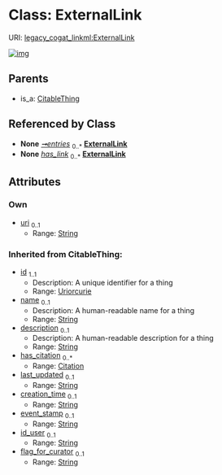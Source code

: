 
# Class: ExternalLink



URI: [legacy_cogat_linkml:ExternalLink](https://w3id.org/rwblair/legacy-cogat-linkml/ExternalLink)


[![img](https://yuml.me/diagram/nofunky;dir:TB/class/[ExternalLinkCollection]++-%20entries%200..*>[ExternalLink&#124;uri:string%20%3F;last_updated(i):string%20%3F;creation_time(i):string%20%3F;event_stamp(i):string%20%3F;id_user(i):string%20%3F;flag_for_curator(i):string%20%3F;id(i):uriorcurie;name(i):string%20%3F;description(i):string%20%3F],[Disorder]-%20has_link%200..*>[ExternalLink],[Trait]-%20has_link%200..*>[ExternalLink],[Behavior]-%20has_link%200..*>[ExternalLink],[CitableThing]^-[ExternalLink],[Trait],[ExternalLinkCollection],[Disorder],[Citation],[CitableThing],[Behavior])](https://yuml.me/diagram/nofunky;dir:TB/class/[ExternalLinkCollection]++-%20entries%200..*>[ExternalLink&#124;uri:string%20%3F;last_updated(i):string%20%3F;creation_time(i):string%20%3F;event_stamp(i):string%20%3F;id_user(i):string%20%3F;flag_for_curator(i):string%20%3F;id(i):uriorcurie;name(i):string%20%3F;description(i):string%20%3F],[Disorder]-%20has_link%200..*>[ExternalLink],[Trait]-%20has_link%200..*>[ExternalLink],[Behavior]-%20has_link%200..*>[ExternalLink],[CitableThing]^-[ExternalLink],[Trait],[ExternalLinkCollection],[Disorder],[Citation],[CitableThing],[Behavior])

## Parents

 *  is_a: [CitableThing](CitableThing.md)

## Referenced by Class

 *  **None** *[➞entries](externalLinkCollection__entries.md)*  <sub>0..\*</sub>  **[ExternalLink](ExternalLink.md)**
 *  **None** *[has_link](has_link.md)*  <sub>0..\*</sub>  **[ExternalLink](ExternalLink.md)**

## Attributes


### Own

 * [uri](uri.md)  <sub>0..1</sub>
     * Range: [String](types/String.md)

### Inherited from CitableThing:

 * [id](id.md)  <sub>1..1</sub>
     * Description: A unique identifier for a thing
     * Range: [Uriorcurie](types/Uriorcurie.md)
 * [name](name.md)  <sub>0..1</sub>
     * Description: A human-readable name for a thing
     * Range: [String](types/String.md)
 * [description](description.md)  <sub>0..1</sub>
     * Description: A human-readable description for a thing
     * Range: [String](types/String.md)
 * [has_citation](has_citation.md)  <sub>0..\*</sub>
     * Range: [Citation](Citation.md)
 * [last_updated](last_updated.md)  <sub>0..1</sub>
     * Range: [String](types/String.md)
 * [creation_time](creation_time.md)  <sub>0..1</sub>
     * Range: [String](types/String.md)
 * [event_stamp](event_stamp.md)  <sub>0..1</sub>
     * Range: [String](types/String.md)
 * [id_user](id_user.md)  <sub>0..1</sub>
     * Range: [String](types/String.md)
 * [flag_for_curator](flag_for_curator.md)  <sub>0..1</sub>
     * Range: [String](types/String.md)

